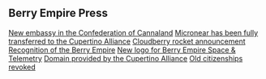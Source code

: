 ## Berry Empire Press
<p>
  <a href="/press/7/" target="_blank">New embassy in the Confederation of Cannaland</a>
  <a href="/press/6/" target="_blank">Micronear has been fully transferred to the Cupertino Alliance</a>
  <a href="/press/5/" target="_blank">Cloudberry rocket announcement</a>
  <a href="/press/4/" target="_blank">Recognition of the Berry Empire</a>
  <a href="/press/3/" target="_blank">New logo for Berry Empire Space & Telemetry</a>
  <a href="/press/2/" target="_blank">Domain provided by the Cupertino Alliance</a>
  <a href="/press/1/" target="_blank">Old citizenships revoked</a>
</p>
